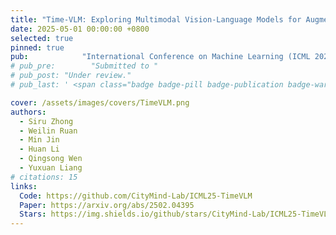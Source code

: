 ```yaml
---
title: "Time-VLM: Exploring Multimodal Vision-Language Models for Augmented Time Series Forecasting"
date: 2025-05-01 00:00:00 +0800
selected: true
pinned: true
pub:            "International Conference on Machine Learning (ICML 2025), Vancouver, Canada"
# pub_pre:        "Submitted to "
# pub_post: "Under review."
# pub_last: ' <span class="badge badge-pill badge-publication badge-warning">Poster</span>'

cover: /assets/images/covers/TimeVLM.png
authors:
  - Siru Zhong
  - Weilin Ruan
  - Min Jin
  - Huan Li
  - Qingsong Wen
  - Yuxuan Liang
# citations: 15
links:
  Code: https://github.com/CityMind-Lab/ICML25-TimeVLM
  Paper: https://arxiv.org/abs/2502.04395
  Stars: https://img.shields.io/github/stars/CityMind-Lab/ICML25-TimeVLM?style=social
---
```

